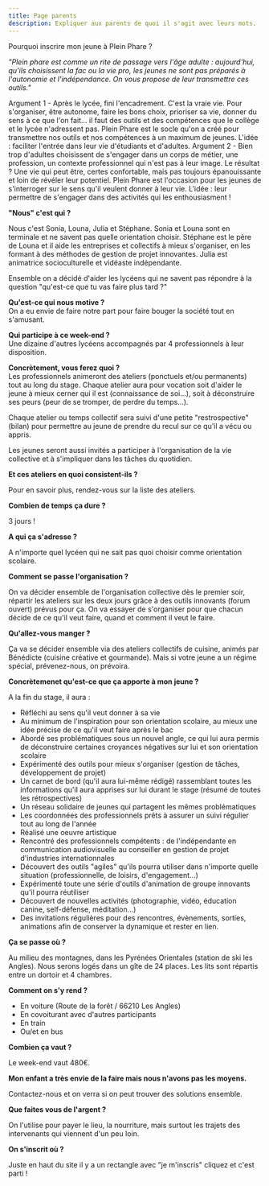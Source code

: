 ```yaml
---
title: Page parents
description: Expliquer aux parents de quoi il s'agit avec leurs mots.
---
```

Pourquoi inscrire mon jeune à Plein Phare ?  

*"Plein phare est comme un rite de passage vers l'âge adulte : aujourd'hui, qu'ils choisissent la fac ou la vie pro, les jeunes ne sont pas préparés à l'autonomie et l'indépendance. On vous propose de leur transmettre ces outils."*  

Argument 1  - Après le lycée, fini l'encadrement. C'est la vraie vie. Pour s'organiser, être autonome, faire les bons choix, prioriser sa vie, donner du sens à ce que l'on fait... il faut des outils et des compétences que le collège et le lycée n'adressent pas. 
Plein Phare est le socle qu'on a créé pour transmettre nos outils et nos compétences à un maximum de jeunes. L'idée : faciliter l'entrée dans leur vie d'étudiants et d'adultes. 
Argument 2 - Bien trop d'adultes choisissent de s'engager dans un corps de métier, une profession, un contexte professionnel qui n'est pas à leur image. Le résultat ? Une vie qui peut être, certes confortable, mais pas toujours épanouissante et loin de révéler leur potentiel. Plein Phare est l'occasion pour les jeunes de s'interroger sur le sens qu'il veulent donner à leur vie. L'idée : leur permettre de s'engager dans des activités qui les enthousiasment !

**"Nous" c'est qui ?**

Nous c'est Sonia, Louna, Julia et Stéphane. Sonia et Louna sont en terminale et ne savent pas quelle orientation choisir. Stéphane est le père de Louna et il aide les entreprises et collectifs à mieux s'organiser, en les formant à des méthodes de gestion de projet innovantes. Julia est animatrice socioculturelle et vidéaste indépendante.

Ensemble on a décidé d'aider les lycéens qui ne savent pas répondre à la question "qu'est-ce que tu vas faire plus tard ?"

**Qu'est-ce qui nous motive ?**  
On a eu envie de faire notre part pour faire bouger la société tout en s'amusant. 

**Qui participe à ce week-end ?**  
Une dizaine d'autres lycéens accompagnés par 4 professionnels à leur disposition.

**Concrètement, vous ferez quoi ?**  
Les professionnels animeront des ateliers (ponctuels et/ou permanents) tout au long du stage. Chaque atelier aura pour vocation soit d'aider le jeune à mieux cerner qui il est (connaissance de soi...), soit à déconstruire ses peurs (peur de se tromper, de perdre du temps...).

Chaque atelier ou temps collectif sera suivi d'une petite "restrospective" (bilan) pour permettre au jeune de prendre du recul sur ce qu'il a vécu ou appris.

Les jeunes seront aussi invités a participer à l'organisation de la vie collective et à s'impliquer dans les tâches du quotidien.

**Et ces ateliers en quoi consistent-ils ?**

Pour en savoir plus, rendez-vous sur la liste des ateliers.

**Combien de temps ça dure ?**

3 jours !

**A qui ça s'adresse ?**

A n'importe quel lycéen qui ne sait pas quoi choisir comme orientation scolaire.

**Comment se passe l'organisation ?**

On va décider ensemble de l'organisation collective dès le premier soir, répartir les ateliers sur les deux jours grâce à des outils innovants (forum ouvert) prévus pour ça. On va essayer de s'organiser pour que chacun décide de ce qu'il veut faire, quand et comment il veut le faire.


**Qu'allez-vous manger ?**

Ça va se décider ensemble via des ateliers collectifs de cuisine, animés par Bénédicte (cuisine créative et gourmande). Mais si votre jeune a un régime spécial, prévenez-nous, on prévoira.


**Concrètemenet qu'est-ce que ça apporte à mon jeune ?**  

A la fin du stage, il aura :
- Réfléchi au sens qu'il veut donner à sa vie
- Au minimum de l'inspiration pour son orientation scolaire, au mieux une idée précise de ce qu'il veut faire après le bac
- Abordé ses problématiques sous un nouvel angle, ce qui lui aura permis de déconstruire certaines croyances négatives sur lui et son orientation scolaire
- Expérimenté des outils pour mieux s'organiser (gestion de tâches, développement de projet)
- Un carnet de bord (qu'il aura lui-même rédigé) rassemblant toutes les informations qu'il aura apprises sur lui durant le stage (résumé de toutes les rétrospectives)
- Un réseau solidaire de jeunes qui partagent les mêmes problématiques
- Les coordonnées des professionnels prêts à assurer un suivi régulier tout au long de l'année
- Réalisé une oeuvre artistique
- Rencontré des professionnels compétents : de l'indépendante en communication audiovisuelle au conseiller en gestion de projet d'industries internationnales
- Découvert des outils "agiles" qu'ils pourra utiliser dans n'importe quelle situation (professionnelle, de loisirs, d'engagement...)
- Expérimenté toute une série d'outils d'animation de groupe innovants qu'il pourra réutiliser
- Découvert de nouvelles activités (photographie, vidéo, éducation canine, self-défense, méditation...)
- Des invitations régulières pour des rencontres, évènements, sorties, animations afin de conserver la dynamique et rester en lien.

**Ça se passe où ?**

Au milieu des montagnes, dans les Pyrénées Orientales (station de ski les Angles). Nous serons logés dans un gîte de 24 places. Les lits sont répartis entre un dortoir et 4 chambres.

**Comment on s'y rend ?**

- En voiture (Route de la forêt / 66210 Les Angles)
- En covoiturant avec d'autres participants
- En train
- Ou/et en bus

**Combien ça vaut ?**

Le week-end vaut 480€.

**Mon enfant a très envie de la faire mais nous n'avons pas les moyens.**

Contactez-nous et on verra si on peut trouver des solutions ensemble.

**Que faites vous de l'argent ?**

On l'utilise pour payer le lieu, la nourriture, mais surtout les trajets des intervenants qui viennent d'un peu loin.

**On s'inscrit où ?**

Juste en haut du site il y a un rectangle avec "je m'inscris" cliquez et c'est parti !
